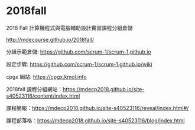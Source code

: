 # 2018fall
2018 Fall 計算機程式與電腦輔助設計實習課程分組倉儲

http://mdecourse.github.io/2018fall/

分組示範倉儲: https://github.com/scrum-1/scrum-1.github.io

設定步驟: https://github.com/scrum-1/scrum-1.github.io/wiki

cpgx 網站: https://cpgx.kmol.info

2018fall
課程分組網站：https://mdecp2018.github.io/site-s40523116/content/index.html

課程簡報：https://mdecp2018.github.io/site-s40523116/reveal/index.html#/

課程部落格：https://mdecp2018.github.io/site-s40523116/blog/index.html
